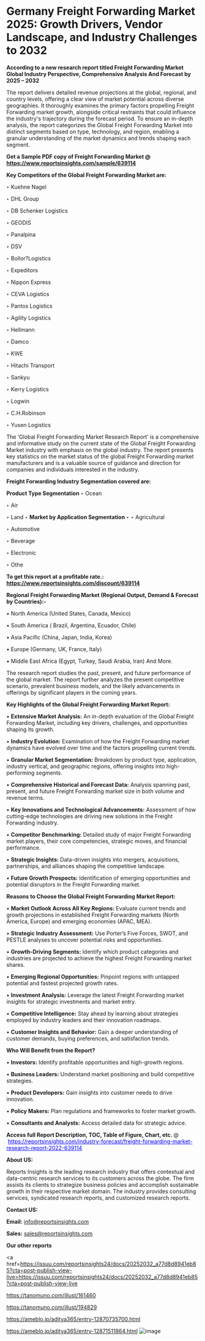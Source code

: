 # Germany Freight Forwarding Market 2025: Growth Drivers, Vendor Landscape, and Industry Challenges to 2032

<strong>According to a new research report titled Freight Forwarding Market Global Industry Perspective, Comprehensive Analysis And Forecast by 2025 – 2032</strong>

The report delivers detailed revenue projections at the global, regional, and country levels, offering a clear view of market potential across diverse geographies. It thoroughly examines the primary factors propelling Freight Forwarding market growth, alongside critical restraints that could influence the industry's trajectory during the forecast period. To ensure an in-depth analysis, the report categorizes the Global Freight Forwarding Market into distinct segments based on type, technology, and region, enabling a granular understanding of the market dynamics and trends shaping each segment.

<strong>Get a Sample PDF copy of Freight Forwarding Market </strong><strong>@<a href=https://www.reportsinsights.com/sample/639114 style=color:#0000ff;> https://www.reportsinsights.com/sample/639114</a></strong></font>

<strong>Key Competitors of the Global Freight Forwarding Market are:</strong>

‣ Kuehne  Nagel

‣ DHL Group

‣ DB Schenker Logistics

‣ GEODIS

‣ Panalpina

‣ DSV

‣ Bollor?Logistics

‣ Expeditors

‣ Nippon Express

‣ CEVA Logistics

‣ Pantos Logistics

‣ Agility Logistics

‣ Hellmann

‣ Damco

‣ KWE

‣ Hitachi Transport

‣ Sankyu

‣ Kerry Logistics

‣ Logwin

‣ C.H.Robinson

‣ Yusen Logistics

The ‘Global Freight Forwarding Market Research Report’ is a comprehensive and informative study on the current state of the Global Freight Forwarding Market industry with emphasis on the global industry. The report presents key statistics on the market status of the global Freight Forwarding market manufacturers and is a valuable source of guidance and direction for companies and individuals interested in the industry.

<strong>Freight Forwarding Industry Segmentation covered are:</strong>

<strong>Product Type Segmentation</strong>
‣
Ocean

‣ Air

‣ Land
‣ 
<strong>Market by Application Segmentation</strong>
‣
‣  Agricultural

‣ Automotive

‣ Beverage

‣ Electronic

‣ Othe

<strong>To get this report at a profitable rate.: <a href=https://www.reportsinsights.com/discount/639114 style=color:#0000ff;>https://www.reportsinsights.com/discount/639114</a></strong></font>

<strong>Regional Freight Forwarding Market (Regional Output, Demand &amp; Forecast by Countries):-</strong>

• North America (United States, Canada, Mexico)

• South America ( Brazil, Argentina, Ecuador, Chile)

• Asia Pacific (China, Japan, India, Korea)

• Europe (Germany, UK, France, Italy)

• Middle East Africa (Egypt, Turkey, Saudi Arabia, Iran) And More.

The research report studies the past, present, and future performance of the global market. The report further analyzes the present competitive scenario, prevalent business models, and the likely advancements in offerings by significant players in the coming years.

<strong>Key Highlights of the Global Freight Forwarding Market Report:</strong>

• <strong>Extensive Market Analysis:</strong> An in-depth evaluation of the Global Freight Forwarding Market, including key drivers, challenges, and opportunities shaping its growth.

• <strong>Industry Evolution:</strong> Examination of how the Freight Forwarding market dynamics have evolved over time and the factors propelling current trends.

• <strong>Granular Market Segmentation:</strong> Breakdown by product type, application, industry vertical, and geographic regions, offering insights into high-performing segments.

• <strong>Comprehensive Historical and Forecast Data:</strong> Analysis spanning past, present, and future Freight Forwarding market size in both volume and revenue terms.

• <strong>Key Innovations and Technological Advancements:</strong> Assessment of how cutting-edge technologies are driving new solutions in the Freight Forwarding industry.

• <strong>Competitor Benchmarking:</strong> Detailed study of major Freight Forwarding market players, their core competencies, strategic moves, and financial performance.

• <strong>Strategic Insights:</strong> Data-driven insights into mergers, acquisitions, partnerships, and alliances shaping the competitive landscape.

• <strong>Future Growth Prospects:</strong> Identification of emerging opportunities and potential disruptors in the Freight Forwarding market.

<strong>Reasons to Choose the Global Freight Forwarding Market Report:</strong>

• <strong>Market Outlook Across All Key Regions:</strong> Evaluate current trends and growth projections in established Freight Forwarding markets (North America, Europe) and emerging economies (APAC, MEA).

• <strong>Strategic Industry Assessment:</strong> Use Porter’s Five Forces, SWOT, and PESTLE analyses to uncover potential risks and opportunities.

• <strong>Growth-Driving Segments:</strong> Identify which product categories and industries are projected to achieve the highest Freight Forwarding market shares.

• <strong>Emerging Regional Opportunities:</strong> Pinpoint regions with untapped potential and fastest projected growth rates.

• <strong>Investment Analysis:</strong> Leverage the latest Freight Forwarding market insights for strategic investments and market entry.

• <strong>Competitive Intelligence:</strong> Stay ahead by learning about strategies employed by industry leaders and their innovation roadmaps.

• <strong>Customer Insights and Behavior:</strong> Gain a deeper understanding of customer demands, buying preferences, and satisfaction trends.

<strong>Who Will Benefit from the Report?</strong>

• <strong>Investors:</strong> Identify profitable opportunities and high-growth regions.

• <strong>Business Leaders:</strong> Understand market positioning and build competitive strategies.

• <strong>Product Developers:</strong> Gain insights into customer needs to drive innovation.

• <strong>Policy Makers:</strong> Plan regulations and frameworks to foster market growth.

• <strong>Consultants and Analysts:</strong> Access detailed data for strategic advice.
</ul>
<strong>Access full Report Description, TOC, Table of Figure, Chart, etc. </strong>@  <a href=https://reportsinsights.com/industry-forecast/freight-forwarding-market-research-report-2022-639114 style=color:#0000ff;>https://reportsinsights.com/industry-forecast/freight-forwarding-market-research-report-2022-639114</a></font>

<strong><strong>About US</strong>:</strong>

Reports Insights is the leading research industry that offers contextual and data-centric research services to its customers across the globe. The firm assists its clients to strategize business policies and accomplish sustainable growth in their respective market domain. The industry provides consulting services, syndicated research reports, and customized research reports.

<strong>Contact US:</strong>

<p class=""""><b>Email:</b> <a href=mailto:info@reportsinsights.com>info@reportsinsights.com</a></p>
<p class=""""><b>Sales:</b> <a href=mailto:sales@reportsinsights.com>sales@reportsinsights.com</a></p>

<strong>Our other reports</strong>

<a href=https://issuu.com/reportsinsights24/docs/20252032_a77d8d8941eb85?cta=post-publish-view-live>https://issuu.com/reportsinsights24/docs/20252032_a77d8d8941eb85?cta=post-publish-view-live</a>

<a href=https://tanomuno.com/illust/161460>https://tanomuno.com/illust/161460</a>

<a href=https://tanomuno.com/illust/194829>https://tanomuno.com/illust/194829</a>

<a href=https://ameblo.jp/aditya365/entry-12870735700.html>https://ameblo.jp/aditya365/entry-12870735700.html</a>

<a href=https://ameblo.jp/aditya365/entry-12871511864.html>https://ameblo.jp/aditya365/entry-12871511864.html</a>
![image](https://github.com/user-attachments/assets/9b04700a-6c6c-4bdf-998d-306fa5561b8f)
